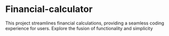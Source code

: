 # Financial-calculator
This project streamlines financial calculations, providing a seamless coding experience for users. Explore the fusion of functionality and simplicity
